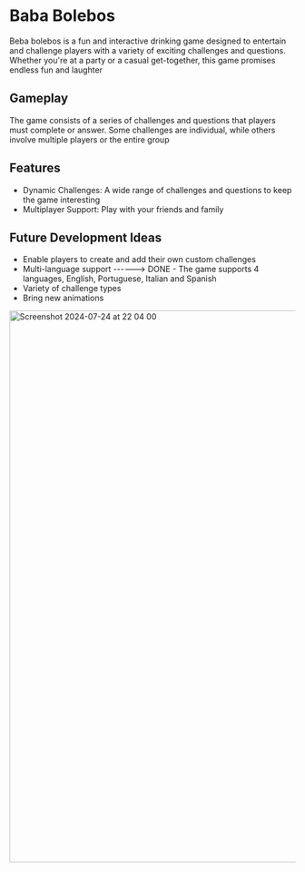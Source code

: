# Baba Bolebos

Beba bolebos is a fun and interactive drinking game designed to entertain and challenge players with a variety of exciting challenges and questions. Whether you're at a party or a casual get-together, this game promises endless fun and laughter

## Gameplay
The game consists of a series of challenges and questions that players must complete or answer. Some challenges are individual, while others involve multiple players or the entire group

## Features
- Dynamic Challenges: A wide range of challenges and questions to keep the game interesting
- Multiplayer Support: Play with your friends and family

## Future Development Ideas
- Enable players to create and add their own custom challenges
- Multi-language support ------>  DONE - The game supports 4 languages, English, Portuguese, Italian and Spanish
- Variety of challenge types
- Bring new animations

 
 <img width="973" alt="Screenshot 2024-07-24 at 22 04 00" src="https://github.com/user-attachments/assets/3b1004c9-c15f-4f80-b89c-822f2b229a98">





